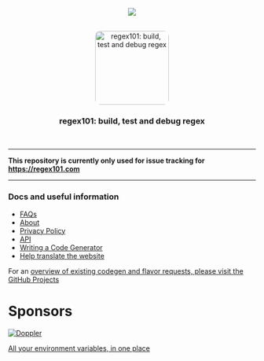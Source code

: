 <p align="center">  
  <a href="https://discord.gg/wUA6F6YqSs">
    <img src="https://img.shields.io/discord/1130573370023485610.svg?label=Discord&logo=Discord&style=for-the-badge&logoColor=000000&labelColor=ececec" atl="Discord"/>
  </a>
  <br/>  
  <br/>   
</p>

<p align="center">
<img src="https://regex101.com/static/assets/icon-152.png" width="150" title="regex101: build, test and debug regex" style="border-radius: 10px; overflow: hidden;">
</p>
<h3 align="center">regex101: build, test and debug regex</h3>
<br/>

------

**This repository is currently only used for issue tracking for https://regex101.com**

------

### Docs and useful information

- [FAQs](https://github.com/firasdib/Regex101/wiki/FAQ)
- [About](https://github.com/firasdib/Regex101/wiki/About)
- [Privacy Policy](https://github.com/firasdib/Regex101/wiki/Privacy-Policy)
- [API](https://github.com/firasdib/Regex101/wiki/API)
- [Writing a Code Generator](https://github.com/firasdib/Regex101/wiki/Writing-a-Code-Generator)
- [Help translate the website](https://translate.working.name)

For an [overview of existing codegen and flavor requests, please visit the GitHub Projects](https://github.com/firasdib/Regex101/projects)

Sponsors
========

[![Doppler](https://user-images.githubusercontent.com/1335165/154338821-51fd6594-474b-4528-b8f7-220ee9850911.png)](https://www.doppler.com/?utm_campaign=github_repo&utm_medium=referral&utm_content=regex101&utm_source=github)

[All your environment variables, in one place](https://www.doppler.com/?utm_campaign=github_repo&utm_medium=referral&utm_content=regex101&utm_source=github)
